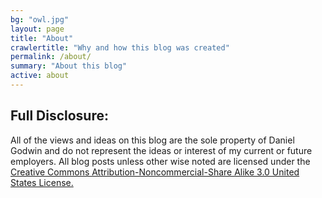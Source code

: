 ```yaml
---
bg: "owl.jpg"
layout: page
title: "About"
crawlertitle: "Why and how this blog was created"
permalink: /about/
summary: "About this blog"
active: about
---
```


## Full Disclosure:

All of the views and ideas on this blog are the sole property of
Daniel Godwin and do not represent the ideas or interest of my current or
future employers. All blog posts unless other wise noted are licensed under
the 
[Creative Commons Attribution-Noncommercial-Share Alike 3.0 United States License.](http://creativecommons.org/licenses/by-nc-sa/3.0/us/)
